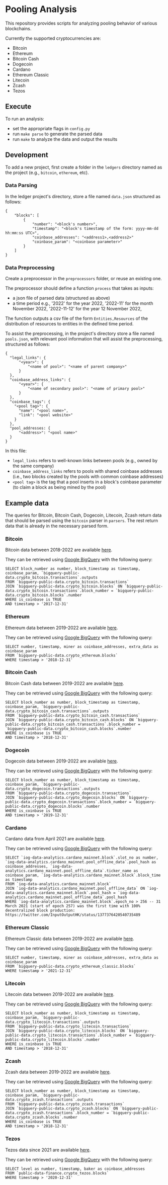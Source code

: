 # Pooling Analysis

This repository provides scripts for analyzing pooling behavior of various blockchains.

Currently the supported cryptocurrencies are:
- Bitcoin
- Ethereum
- Bitcoin Cash
- Dogecoin
- Cardano
- Ethereum Classic
- Litecoin
- Zcash
- Tezos

## Execute

To run an analysis:
- set the appropriate flags in `config.py`
- run `make parse` to generate the parsed data
- run `make` to analyze the data and output the results

## Development

To add a new project, first create a folder in the `ledgers` directory named as the project (e.g., `bitcoin`, `ethereum`, etc).

### Data Parsing

In the ledger project's directory, store a file named `data.json` structured as follows:

```
{
    "blocks": [
        {
            "number": "<block's number>",
            "timestamp": "<block's timestamp of the form: yyyy-mm-dd hh:mm:ss UTC>",
            "coinbase_addresses": "<address1>,<address2>"
            "coinbase_param": "<coinbase parameter>"
        }
    ]
}
```

### Data Preprocessing

Create a preprocessor in the `preprocessors` folder, or reuse an existing one. 

The preprocessor should define a function `process` that takes as inputs:
- a json file of parsed data (structured as above)
- a time period e.g., '2022' for the year 2022, '2022-11' for the month November 2022,  '2022-11-12' for the year 12 November 2022, 

The function outputs a csv file of the form `Entities,Resources` of the distribution of resources to entities in the defined time period.

To assist the preprocessing, in the project's directory store a file named `pools.json`, with relevant pool information that will assist the preprocessing, structured as follows:

```
{
  "legal_links": {
      "<year>": {
          "<name of pool>": "<name of parent company>"
      }
  },
  "coinbase_address_links": {
      "<year>": {
          "<name of secondary pool>": "<name of primary pool>"
      }
  },
  "coinbase_tags": {
    "<pool tag>": {
      "name": "<pool name>",
      "link": "<pool website>"
    }
  },
  "pool_addresses: {
      "<address>": "<pool name>"
  }
}
```

In this file:
- `legal_links` refers to well-known links between pools (e.g., owned by the same company)
- `coinbase_address_links` refers to pools with shared coinbase addresses (i.e., two blocks created by the pools with common coinbase addresses)
- `<pool tag>` is the tag that a pool inserts in a block's coinbase parameter (to claim a block as being mined by the pool)

## Example data

The queries for Bitcoin, Bitcoin Cash, Dogecoin, Litecoin, Zcash return data that should be parsed using the `bitcoin` parser in `parsers`. The rest return data that is already in the necessary parsed form.

### Bitcoin

Bitcoin data between 2018-2022 are available [here](https://drive.google.com/file/d/1D4Q0o5nARvUvTinSNcIt3yxwjZko-Twn/view?usp=sharing).

They can be retrieved using [Google BigQuery](https://console.cloud.google.com/bigquery) with the following query:

```
SELECT block_number as number, block_timestamp as timestamp, coinbase_param, `bigquery-public-data.crypto_bitcoin.transactions`.outputs
FROM `bigquery-public-data.crypto_bitcoin.transactions`
JOIN `bigquery-public-data.crypto_bitcoin.blocks` ON `bigquery-public-data.crypto_bitcoin.transactions`.block_number = `bigquery-public-data.crypto_bitcoin.blocks`.number
WHERE is_coinbase is TRUE
AND timestamp > '2017-12-31'
```

### Ethereum

Ethereum data between 2019-2022 are available [here](https://drive.google.com/file/d/1yh0hX_0_VesGxqraPd-qM1aSVNMqH63w/view).

They can be retrieved using [Google BigQuery](https://console.cloud.google.com/bigquery) with the following query:

```
SELECT number, timestamp, miner as coinbase_addresses, extra_data as coinbase_param
FROM `bigquery-public-data.crypto_ethereum.blocks`
WHERE timestamp > '2018-12-31'
```

### Bitcoin Cash

Bitcoin Cash data between 2019-2022 are available [here](https://drive.google.com/file/d/1ufi1BikyJ57RAagScayo8F_WcdHqScf8/view?usp=sharing).

They can be retrieved using [Google BigQuery](https://console.cloud.google.com/bigquery) with the following query:

```
SELECT block_number as number, block_timestamp as timestamp, coinbase_param, `bigquery-public-data.crypto_bitcoin_cash.transactions`.outputs
FROM `bigquery-public-data.crypto_bitcoin_cash.transactions`
JOIN `bigquery-public-data.crypto_bitcoin_cash.blocks` ON `bigquery-public-data.crypto_bitcoin_cash.transactions`.block_number = `bigquery-public-data.crypto_bitcoin_cash.blocks`.number
WHERE is_coinbase is TRUE
AND timestamp > '2018-12-31'
```

### Dogecoin

Dogecoin data between 2019-2022 are available [here](https://drive.google.com/file/d/1twiMtddYK7CMFdDUdPuKq5nfcERt_wrd/view?usp=sharing).

They can be retrieved using [Google BigQuery](https://console.cloud.google.com/bigquery) with the following query:

```
SELECT block_number as number, block_timestamp as timestamp, coinbase_param, `bigquery-public-data.crypto_dogecoin.transactions`.outputs
FROM `bigquery-public-data.crypto_dogecoin.transactions`
JOIN `bigquery-public-data.crypto_dogecoin.blocks` ON `bigquery-public-data.crypto_dogecoin.transactions`.block_number = `bigquery-public-data.crypto_dogecoin.blocks`.number
WHERE is_coinbase is TRUE
AND timestamp > '2019-12-31'
```

### Cardano

Cardano data from April 2021 are available [here](https://drive.google.com/file/d/1pkuciKw0zFsOHpCAP4BURcJg-WM-VdmQ/view?usp=sharing).

They can be retrieved using [Google BigQuery](https://console.cloud.google.com/bigquery) with the following query:

```
SELECT `iog-data-analytics.cardano_mainnet.block`.slot_no as number, `iog-data-analytics.cardano_mainnet.pool_offline_data`.pool_hash as coinbase_addresses, `iog-data-analytics.cardano_mainnet.pool_offline_data`.ticker_name as coinbase_param, `iog-data-analytics.cardano_mainnet.block`.block_time as timestamp
FROM `iog-data-analytics.cardano_mainnet.block`
JOIN `iog-data-analytics.cardano_mainnet.pool_offline_data` ON `iog-data-analytics.cardano_mainnet.block`.pool_hash = `iog-data-analytics.cardano_mainnet.pool_offline_data`.pool_hash
WHERE `iog-data-analytics.cardano_mainnet.block`.epoch_no > 256 -- 31 March 2021 (start of epoch 257) was the first time with 100% decentralized block production: https://twitter.com/InputOutputHK/status/1377376420540735489
```

### Ethereum Classic

Ethereum Classic data between 2019-2022 are available [here](https://drive.google.com/file/d/1FbOJT8fMOFC1grm3l1vlNfIHgI6psHnR/view?usp=sharing).

They can be retrieved using [Google BigQuery](https://console.cloud.google.com/bigquery) with the following query:

```
SELECT number, timestamp, miner as coinbase_addresses, extra_data as coinbase_param
FROM `bigquery-public-data.crypto_ethereum_classic.blocks`
WHERE timestamp > '2021-12-31'
```

### Litecoin

Litecoin data between 2019-2022 are available [here](https://drive.google.com/file/d/19UURIwOKM45aLXX3M1lU4VHqGxJ1-NwU/view?usp=sharing).

They can be retrieved using [Google BigQuery](https://console.cloud.google.com/bigquery) with the following query:

```
SELECT block_number as number, block_timestamp as timestamp, coinbase_param, `bigquery-public-data.crypto_litecoin.transactions`.outputs
FROM `bigquery-public-data.crypto_litecoin.transactions`
JOIN `bigquery-public-data.crypto_litecoin.blocks` ON `bigquery-public-data.crypto_litecoin.transactions`.block_number = `bigquery-public-data.crypto_litecoin.blocks`.number
WHERE is_coinbase is TRUE
AND timestamp > '2018-12-31'
```

### Zcash

Zcash data between 2019-2022 are available [here](https://drive.google.com/file/d/1ede9TbCbu7eElQzNgBzHUBdAU-vpZVbC/view?usp=sharing).

They can be retrieved using [Google BigQuery](https://console.cloud.google.com/bigquery) with the following query:

```
SELECT block_number as number, block_timestamp as timestamp, coinbase_param, `bigquery-public-data.crypto_zcash.transactions`.outputs
FROM `bigquery-public-data.crypto_zcash.transactions`
JOIN `bigquery-public-data.crypto_zcash.blocks` ON `bigquery-public-data.crypto_zcash.transactions`.block_number = `bigquery-public-data.crypto_zcash.blocks`.number
WHERE is_coinbase is TRUE
AND timestamp > '2018-12-31'
```

### Tezos

Tezos data since 2021 are available [here](https://drive.google.com/file/d/1Wi_mBj5T6YtUgLW4JxuLeV_jJ_221v9R/view?usp=sharing).

They can be retrieved using [Google BigQuery](https://console.cloud.google.com/bigquery) with the following query:

```
SELECT level as number, timestamp, baker as coinbase_addresses
FROM `public-data-finance.crypto_tezos.blocks`
WHERE timestamp > '2020-12-31'
```
